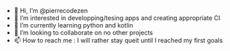 - 👋 Hi, I’m @pierrecodezen
- 👀 I’m interested in developping/tesing apps and creating appropriate CI
- 🌱 I’m currently learning python and kotlin
- 💞️ I’m looking to collaborate on no other projects 
- 📫 How to reach me : I will rather stay queit until I reached my first goals

<!---
pierrecodezen/pierrecodezen is a ✨ special ✨ repository because its `README.md` (this file) appears on your GitHub profile.
You can click the Preview link to take a look at your changes.
--->

